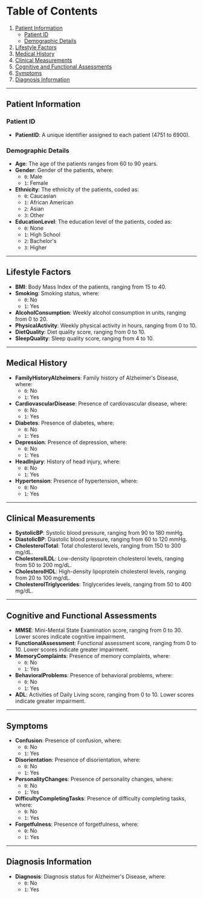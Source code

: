 # Table of Contents

1. [Patient Information](#patient-information)
    - [Patient ID](#patient-id)
    - [Demographic Details](#demographic-details)
2. [Lifestyle Factors](#lifestyle-factors)
3. [Medical History](#medical-history)
4. [Clinical Measurements](#clinical-measurements)
5. [Cognitive and Functional Assessments](#cognitive-and-functional-assessments)
6. [Symptoms](#symptoms)
7. [Diagnosis Information](#diagnosis-information)

---

## Patient Information

### Patient ID
- **PatientID**: A unique identifier assigned to each patient (4751 to 6900).

### Demographic Details
- **Age**: The age of the patients ranges from 60 to 90 years.
- **Gender**: Gender of the patients, where:
  - `0`: Male
  - `1`: Female
- **Ethnicity**: The ethnicity of the patients, coded as:
  - `0`: Caucasian
  - `1`: African American
  - `2`: Asian
  - `3`: Other
- **EducationLevel**: The education level of the patients, coded as:
  - `0`: None
  - `1`: High School
  - `2`: Bachelor's
  - `3`: Higher

---

## Lifestyle Factors
- **BMI**: Body Mass Index of the patients, ranging from 15 to 40.
- **Smoking**: Smoking status, where:
  - `0`: No
  - `1`: Yes
- **AlcoholConsumption**: Weekly alcohol consumption in units, ranging from 0 to 20.
- **PhysicalActivity**: Weekly physical activity in hours, ranging from 0 to 10.
- **DietQuality**: Diet quality score, ranging from 0 to 10.
- **SleepQuality**: Sleep quality score, ranging from 4 to 10.

---

## Medical History
- **FamilyHistoryAlzheimers**: Family history of Alzheimer's Disease, where:
  - `0`: No
  - `1`: Yes
- **CardiovascularDisease**: Presence of cardiovascular disease, where:
  - `0`: No
  - `1`: Yes
- **Diabetes**: Presence of diabetes, where:
  - `0`: No
  - `1`: Yes
- **Depression**: Presence of depression, where:
  - `0`: No
  - `1`: Yes
- **HeadInjury**: History of head injury, where:
  - `0`: No
  - `1`: Yes
- **Hypertension**: Presence of hypertension, where:
  - `0`: No
  - `1`: Yes

---

## Clinical Measurements
- **SystolicBP**: Systolic blood pressure, ranging from 90 to 180 mmHg.
- **DiastolicBP**: Diastolic blood pressure, ranging from 60 to 120 mmHg.
- **CholesterolTotal**: Total cholesterol levels, ranging from 150 to 300 mg/dL.
- **CholesterolLDL**: Low-density lipoprotein cholesterol levels, ranging from 50 to 200 mg/dL.
- **CholesterolHDL**: High-density lipoprotein cholesterol levels, ranging from 20 to 100 mg/dL.
- **CholesterolTriglycerides**: Triglycerides levels, ranging from 50 to 400 mg/dL.

---

## Cognitive and Functional Assessments
- **MMSE**: Mini-Mental State Examination score, ranging from 0 to 30. Lower scores indicate cognitive impairment.
- **FunctionalAssessment**: Functional assessment score, ranging from 0 to 10. Lower scores indicate greater impairment.
- **MemoryComplaints**: Presence of memory complaints, where:
  - `0`: No
  - `1`: Yes
- **BehavioralProblems**: Presence of behavioral problems, where:
  - `0`: No
  - `1`: Yes
- **ADL**: Activities of Daily Living score, ranging from 0 to 10. Lower scores indicate greater impairment.

---

## Symptoms
- **Confusion**: Presence of confusion, where:
  - `0`: No
  - `1`: Yes
- **Disorientation**: Presence of disorientation, where:
  - `0`: No
  - `1`: Yes
- **PersonalityChanges**: Presence of personality changes, where:
  - `0`: No
  - `1`: Yes
- **DifficultyCompletingTasks**: Presence of difficulty completing tasks, where:
  - `0`: No
  - `1`: Yes
- **Forgetfulness**: Presence of forgetfulness, where:
  - `0`: No
  - `1`: Yes

---

## Diagnosis Information
- **Diagnosis**: Diagnosis status for Alzheimer's Disease, where:
  - `0`: No
  - `1`: Yes